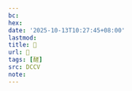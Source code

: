 ```yaml
---
bc:
hex:
date: '2025-10-13T10:27:45+08:00'
lastmod:
title: 􅂍
url: 􅂍
tags: [醝]
src: DCCV
note:
---
```

